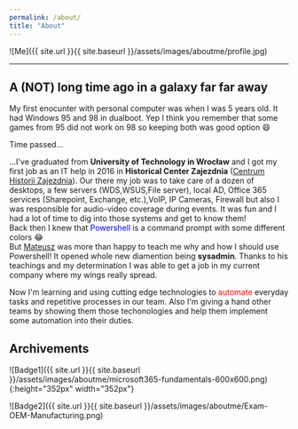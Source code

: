 ```yaml
---
permalink: /about/
title: "About"
---
```


![Me]({{ site.url }}{{ site.baseurl }}/assets/images/aboutme/profile.jpg)

---
## A (NOT) long time ago in a galaxy far far away

My first enocunter with personal computer was when I was 5 years old. It had Windows 95 and 98 in dualboot. Yep I think you remember that some games from 95 did not work on 98 so keeping both was good option 😄

Time passed...

...I've graduated from **University of Technology in Wrocław** and I got my first job as an IT help in 2016 in **Historical Center Zajezdnia** ([Centrum Historii Zajezdnia](https://www.zajezdnia.org)). Our there my job was to take care of a dozen of desktops, a few servers (WDS,WSUS,File server), local AD, Office 365 services (Sharepoint, Exchange, etc.),VoIP, IP Cameras, Firewall but also I was responsible for audio-video coverage during events. It was fun and I had a lot of time to dig into those systems and get to know them! <br>Back then I knew that <span style="color:blue">Powershell</span> is a command prompt with some different colors 😂<br>
But [Mateusz](https://www.mczerniawski.pl) was more than happy to teach me why and how I should use Powershell! It opened whole new diamention being **sysadmin**. Thanks to his teachings and my determination I was able to get a job in my current company where my wings really spread.

Now I'm learning and using cutting edge technologies to <span style="color:red">automate</span> everyday tasks and repetitive processes in our team. Also I'm giving a hand other teams by showing them those techonologies and help them implement some automation into their duties. 

## Archivements

![Badge1]({{ site.url }}{{ site.baseurl }}/assets/images/aboutme/microsoft365-fundamentals-600x600.png){:height="352px" width="352px"}

![Badge2]({{ site.url }}{{ site.baseurl }}/assets/images/aboutme/Exam-OEM-Manufacturing.png)